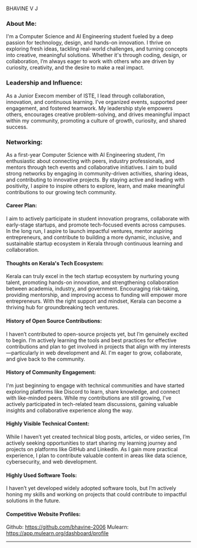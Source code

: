 BHAVINE V J

###  About Me:
I'm a Computer Science and AI Engineering student fueled by a deep passion for technology, design, and hands-on innovation.
I thrive on exploring fresh ideas, tackling real-world challenges, and turning concepts into creative, meaningful solutions.
Whether it's through coding, design, or collaboration, I’m always eager to work with others who are driven by curiosity, creativity, and the desire to make a
real impact.

### Leadership and Influence:
As a Junior Execom member of ISTE, I lead through collaboration, innovation, and continuous learning. 
I’ve organized events, supported peer engagement, and fostered teamwork. My leadership style empowers others, encourages 
creative problem-solving, and drives meaningful impact within my community, promoting a culture of growth, curiosity, and shared success.

### Networking:

As a first-year Computer Science with AI Engineering student, I’m enthusiastic about connecting with peers, industry professionals, and
mentors through tech events and collaborative initiatives. I aim to build strong networks by engaging in community-driven activities, sharing ideas, and
contributing to innovative projects. By staying active and leading with positivity, I aspire to inspire others to explore, learn, and make meaningful 
contributions to our growing tech community.

#### Career Plan:

I aim to actively participate in student innovation programs, collaborate with early-stage startups, and promote
tech-focused events across campuses. In the long run, I aspire to launch impactful ventures, mentor aspiring entrepreneurs, and contribute
to building a more dynamic, inclusive, and sustainable startup ecosystem in Kerala through continuous learning and collaboration.

#### Thoughts on Kerala's Tech Ecosystem:

Kerala can truly excel in the tech startup ecosystem by nurturing young talent, promoting hands-on innovation, and 
strengthening collaboration between academia, industry, and government. Encouraging risk-taking, providing mentorship, and improving
access to funding will empower more entrepreneurs. With the right support and mindset, Kerala can become a thriving hub for groundbreaking tech ventures.

#### History of Open Source Contributions:

I haven’t contributed to open-source projects yet, but I’m genuinely excited to begin. I’m actively learning the tools and
best practices for effective contributions and plan to get involved in projects that align with my interests—particularly
in web development and AI. I'm eager to grow, collaborate, and give back to the community.

#### History of Community Engagement:

I'm just beginning to engage with technical communities and have started exploring platforms
like Discord to learn, share knowledge, and connect with like-minded peers. While my contributions are still growing, I’ve actively
participated in tech-related team discussions, gaining valuable insights and collaborative experience along the way.

#### Highly Visible Technical Content:

While I haven’t yet created technical blog posts, articles, or video series, I’m actively seeking opportunities to start
sharing my learning journey and projects on platforms like GitHub and LinkedIn. As I gain more practical experience, I plan to contribute 
valuable content in areas like data science, cybersecurity, and web development.

#### Highly Used Software Tools:

I haven’t yet developed widely adopted software tools, but I’m actively honing my skills and working on projects 
that could contribute to impactful solutions in the future.

#### Competitive Website Profiles:

Github: https://github.com/bhavine-2006
Mulearn: https://app.mulearn.org/dashboard/profile



---
